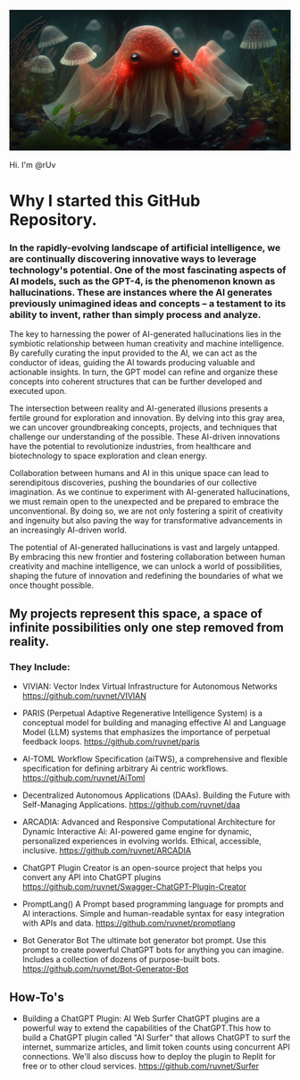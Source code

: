 ![Alt Hi. I'm @rUv](https://github.com/ruvnet/ruvnet/blob/main/assets/github-intro.png?raw=true)

Hi. I'm @rUv

# Why I started this GitHub Repository. 
### In the rapidly-evolving landscape of artificial intelligence, we are continually discovering innovative ways to leverage technology's potential. One of the most fascinating aspects of AI models, such as the GPT-4, is the phenomenon known as hallucinations. These are instances where the AI generates previously unimagined ideas and concepts – a testament to its ability to invent, rather than simply process and analyze.

The key to harnessing the power of AI-generated hallucinations lies in the symbiotic relationship between human creativity and machine intelligence. By carefully curating the input provided to the AI, we can act as the conductor of ideas, guiding the AI towards producing valuable and actionable insights. In turn, the GPT model can refine and organize these concepts into coherent structures that can be further developed and executed upon.

The intersection between reality and AI-generated illusions presents a fertile ground for exploration and innovation. By delving into this gray area, we can uncover groundbreaking concepts, projects, and techniques that challenge our understanding of the possible. These AI-driven innovations have the potential to revolutionize industries, from healthcare and biotechnology to space exploration and clean energy.

Collaboration between humans and AI in this unique space can lead to serendipitous discoveries, pushing the boundaries of our collective imagination. As we continue to experiment with AI-generated hallucinations, we must remain open to the unexpected and be prepared to embrace the unconventional. By doing so, we are not only fostering a spirit of creativity and ingenuity but also paving the way for transformative advancements in an increasingly AI-driven world.

The potential of AI-generated hallucinations is vast and largely untapped. By embracing this new frontier and fostering collaboration between human creativity and machine intelligence, we can unlock a world of possibilities, shaping the future of innovation and redefining the boundaries of what we once thought possible.

## My projects represent this space, a space of infinite possibilities only one step removed from reality. 

### They Include:

* VIVIAN: Vector Index Virtual Infrastructure for Autonomous Networks
https://github.com/ruvnet/VIVIAN

* PARIS (Perpetual Adaptive Regenerative Intelligence System) is a conceptual model for building and managing effective AI and Language Model (LLM) systems that emphasizes the importance of perpetual feedback loops.
https://github.com/ruvnet/paris

* AI-TOML Workflow Specification (aiTWS), a comprehensive and flexible specification for defining arbitrary Ai centric workflows.
https://github.com/ruvnet/AiToml

* Decentralized Autonomous Applications (DAAs). Building the Future with Self-Managing Applications.
https://github.com/ruvnet/daa

* ARCADIA: Advanced and Responsive Computational Architecture for Dynamic Interactive Ai: AI-powered game engine for dynamic, personalized experiences in evolving worlds. Ethical, accessible, inclusive.
https://github.com/ruvnet/ARCADIA

* ChatGPT Plugin Creator is an open-source project that helps you convert any API into ChatGPT plugins
https://github.com/ruvnet/Swagger-ChatGPT-Plugin-Creator

* PromptLang()
A Prompt based programming language for prompts and AI interactions. Simple and human-readable syntax for easy integration with APIs and data.
https://github.com/ruvnet/promptlang

* Bot Generator Bot
The ultimate bot generator bot prompt. Use this prompt to create powerful ChatGPT bots for anything you can imagine. Includes a collection of dozens of purpose-built bots.
https://github.com/ruvnet/Bot-Generator-Bot

## How-To's
* Building a ChatGPT Plugin: AI Web Surfer
ChatGPT plugins are a powerful way to extend the capabilities of the ChatGPT.This how to build a ChatGPT plugin called "AI Surfer" that allows ChatGPT to surf the internet, summarize articles, and limit token counts using concurrent API connections. We'll also discuss how to deploy the plugin to Replit for free or to other cloud services.
https://github.com/ruvnet/Surfer


